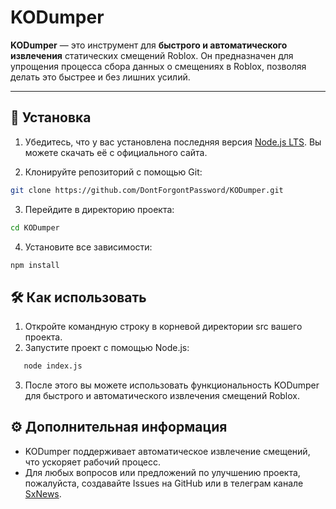 # **KODumper**

**KODumper** — это инструмент для **быстрого и автоматического извлечения** статических смещений Roblox. Он предназначен
для упрощения процесса сбора данных о смещениях в Roblox, позволяя делать это быстрее и без лишних усилий.

---

## 🚀 **Установка**

1. Убедитесь, что у вас установлена последняя версия [Node.js LTS](https://nodejs.org/en). Вы можете скачать её с
   официального сайта.

2. Клонируйте репозиторий с помощью Git:

```bash
git clone https://github.com/DontForgontPassword/KODumper.git
```

3. Перейдите в директорию проекта:

```bash
cd KODumper
```

4. Установите все зависимости:

```bash 
npm install
```

## 🛠️ Как использовать

1. Откройте командную строку в корневой директории src вашего проекта.
2. Запустите проект с помощью Node.js:

```bash
   node index.js
```

3. После этого вы можете использовать функциональность KODumper для быстрого и автоматического извлечения смещений
   Roblox.

## ⚙️ Дополнительная информация

- KODumper поддерживает автоматическое извлечение смещений, что ускоряет рабочий процесс.
- Для любых вопросов или предложений по улучшению проекта, пожалуйста, создавайте Issues на GitHub или в телеграм
  канале [SxNews](https://t.me/SxNews0).